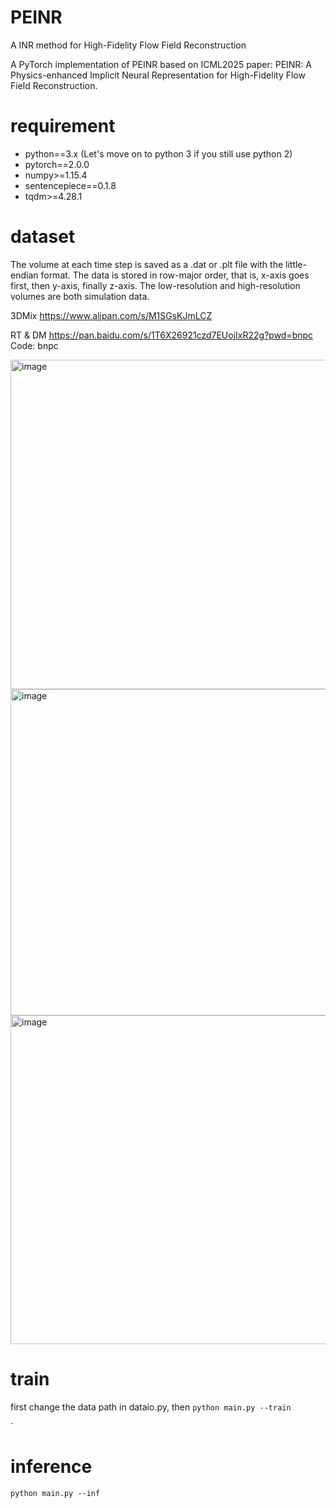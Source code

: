 # PEINR
A INR method for High-Fidelity Flow Field Reconstruction

A PyTorch implementation of PEINR based on ICML2025 paper: PEINR: A Physics-enhanced Implicit Neural Representation for High-Fidelity
Flow Field Reconstruction.

# requirement
- python==3.x (Let's move on to python 3 if you still use python 2)
- pytorch==2.0.0
- numpy>=1.15.4
- sentencepiece==0.1.8
- tqdm>=4.28.1

# dataset
The volume at each time step is saved as a .dat or .plt file with the little-endian format. The data is stored in row-major order, that is, x-axis goes first, then y-axis, finally z-axis. The low-resolution and high-resolution volumes are both simulation data.

3DMix
[https://www.alipan.com/s/M1SGsKJmLCZ ](https://www.alipan.com/s/3vv8UU4PGkj)

RT & DM
https://pan.baidu.com/s/1T6X26921czd7EUojIxR22g?pwd=bnpc Code: bnpc

<img width="527" alt="image" src="https://github.com/user-attachments/assets/d528c224-9e08-4495-bfda-7d7c958f3583" />
<img width="522" alt="image" src="https://github.com/user-attachments/assets/7cb10890-5333-43f5-822e-48c8d840c219" />
<img width="526" alt="image" src="https://github.com/user-attachments/assets/26b372c0-82d4-4f71-8cdc-d462281e76e6" />


# train
first change the data path in dataio.py, then 
`python main.py --train`

`
# inference
`python main.py --inf`
